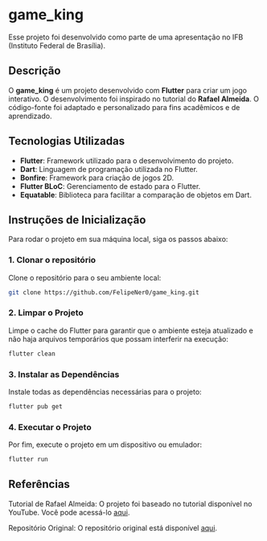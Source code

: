# **game_king**

Esse projeto foi desenvolvido como parte de uma apresentação no IFB (Instituto Federal de Brasília).

## **Descrição**

O **game_king** é um projeto desenvolvido com **Flutter** para criar um jogo interativo. O desenvolvimento foi inspirado no tutorial do **Rafael Almeida**. O código-fonte foi adaptado e personalizado para fins acadêmicos e de aprendizado.

## **Tecnologias Utilizadas**

- **Flutter**: Framework utilizado para o desenvolvimento do projeto.
- **Dart**: Linguagem de programação utilizada no Flutter.
- **Bonfire**: Framework para criação de jogos 2D.
- **Flutter BLoC**: Gerenciamento de estado para o Flutter.
- **Equatable**: Biblioteca para facilitar a comparação de objetos em Dart.

## **Instruções de Inicialização**

Para rodar o projeto em sua máquina local, siga os passos abaixo:

### 1. **Clonar o repositório**

Clone o repositório para o seu ambiente local:

```bash
git clone https://github.com/FelipeNer0/game_king.git
````

### 2. **Limpar o Projeto**
Limpe o cache do Flutter para garantir que o ambiente esteja atualizado e não haja arquivos temporários que possam interferir na execução:

```bash
flutter clean
````
### 3. **Instalar as Dependências**
Instale todas as dependências necessárias para o projeto:

```bash
flutter pub get
````

### 4. **Executar o Projeto**
Por fim, execute o projeto em um dispositivo ou emulador:

```bash
flutter run
````

## Referências

Tutorial de Rafael Almeida: O projeto foi baseado no tutorial disponível no YouTube. Você pode acessá-lo [aqui](https://www.youtube.com/@rafaelalmeidabarbosa1839).

Repositório Original: O repositório original está disponível [aqui](https://github.com/RafaelBarbosatec/tutorial_platform_game).
